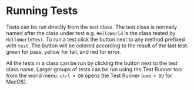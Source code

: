 # Running Tests

Tests can be run directly from the test class. The test class is normally named after the class under test e.g.
`HelloWorld` is the class tested by `HelloWorldTest`. To run a test click the button next to any method
prefixed with `test`. The button will be colored according to the result of the last test: green for pass,
yellow for fail, and red for error.

All the tests in a class can be run by clicking the button next to the test class name. Larger groups of tests
can be run using the Test Runner tool from the world menu. `ctrl + OU` opens the Test Runner 
(`cmd + OU` for MacOS).
